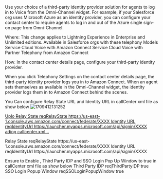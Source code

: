Use your choice of a third-party identity provider solution for agents to log in to Voice from the Omni-Channel widget. 
For example, if your Salesforce org uses Microsoft Azure as an identity provider, you can configure your contact center to require agents to log in and out of the Azure single sign-on page from Omni-Channel.

Where: This change applies to Lightning Experience in Enterprise and Unlimited editions. Available in Salesforce orgs with these telephony Models
  Service Cloud Voice with Amazon Connect
  Service Cloud Voice with Partner Telephony from Amazon Connect
  
How: In the contact center details page, configure your third-party identity provider.

When you click Telephony Settings on the contact center details page, the third-party identity provider logs you in to Amazon Connect.
When an agent sets themselves as available in the Omni-Channel widget, the identity provider logs them in to Amazon Connect behind the scenes.

You Can configure Relay State URL and Identity URL in callCenter xml file as show below 
![1709412131252](https://github.com/sujaicus/aws-connect-scv/assets/82329822/6709b32f-5445-40e9-a338-2ee100230da0)


[Uplo<items>
  <label>Relay State</label>
  <name>reqRelayState</name>
  <value>https://us-east-1.console.aws.amazon.com/connect/federate/XXXX</value>
</items>
<items>
  <label>Identity URL</label>
  <name>reqIdentityUrl</name>
  <value>https://launcher.myapps.microsoft.com/api/signin/XXXX</value>
</items>ading callcenter.xml…]()


<items>
  <label>Relay State</label>
  <name>reqRelayState</name>
  <value>https://us-east-1.console.aws.amazon.com/connect/federate/XXXX</value>
</items>
<items>
  <label>Identity URL</label>
  <name>reqIdentityUrl</name>
  <value>https://launcher.myapps.microsoft.com/api/signin/XXXX</value>
</items>

Ensure to Enable , Third Party IDP and SSO Login Pop Up Window to true in callCenter xml file as show below
<items>
  <label>Third Party IDP</label>
  <name>reqThirdPartyIDP</name>
  <value>true</value>
</items>
<items>
  <label>SSO Login Popup Window</label>
  <name>reqSSOLoginPopupWindow</name>
  <value>true</value>
</items>
